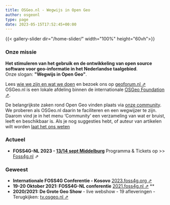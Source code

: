 ```yaml
---
title: OSGeo.nl - Wegwijs in Open Geo
author: osgeonl
type: page
date: 2023-05-15T17:52:45+00:00
---
```


  
{{< gallery-slider dir="/home-slider/" width="100%" height="60vh">}}
<!--  no-fa="true" no-jquery="true"  -->

### Onze missie

**Het stimuleren van het gebruik en de ontwikkeling van 
open source software voor geo-informatie in het Nederlandse taalgebied**.  
Onze slogan: **"Wegwijs in Open Geo"**.

Lees [wie we zijn en wat we doen][1] en bezoek ons op [geoforum.nl &neArr;][2]  
OSGeo.nl is een lokale afdeling binnen de internationale
[OSGeo Foundation &neArr;](https://osgeo.org).

De belangrijkste zaken rond Open Geo vinden plaats via [onze community][1].
We proberen als OSGeo.nl daarin te faciliteren en een wegwijzer te zijn. 
Daarom vind je in het menu &#8216;Community&#8217; een verzameling van wat er 
bruist, leeft en beschikbaar is. Als je nog suggesties hebt, 
of auteur van artikelen wilt worden [laat het ons weten][2]

### Actueel

- **FOSS4G-NL 2023 - [13/14 sept Middelburg](https://foss4g.nl)** Programma & Tickets op >> [Foss4g.nl](https://foss4g.nl) &neArr;

### Geweest

* **Internationale FOSS4G Conferentie - Kosovo** [2023.foss4g.org &neArr;](https://2023.foss4g.org/)
* **19-20 Oktober 2021: FOSS4G-NL conferentie** [2021.foss4g.nl &neArr;](https://2021.foss4g.nl) <span class="wpel-icon wpel-image wpel-icon-19"></span>**  
* **2020/2021: De Grote Geo Show** - live webshow - 19 afleveringen - Terugkijken: [tv.osgeo.nl &neArr;](https://tv.osgeo.nl) <span class="wpel-icon wpel-image wpel-icon-19"></span>   


 [1]: /about/
 [2]: /geoforum-nl/
 [3]: /posts/
